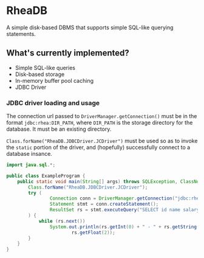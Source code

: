 # RheaDB

A simple disk-based DBMS that supports simple SQL-like querying statements.

## What's currently implemented?
* Simple SQL-like queries
* Disk-based storage
* In-memory buffer pool caching
* JDBC Driver

### JDBC driver loading and usage
The connection url passed to `DriverManager.getConnection()` must be in the
format `jdbc:rhea:DIR_PATH`, where `DIR_PATH` is the storage directory for the
database. It must be an existing directory.

`Class.forName("RheaDB.JDBCDriver.JCDriver")` must be used so as to invoke the
`static` portion of the driver, and (hopefully) successfully connect to a 
database insance.


```java
import java.sql.*;

public class ExampleProgram {
    public static void main(String[] args) throws SQLException, ClassNotFoundException {
        Class.forName("RheaDB.JDBCDriver.JCDriver");
        try (
                Connection conn = DriverManager.getConnection("jdbc:rhea:/home/USER_NAME/dbdata");
                Statement stmt = conn.createStatement();
                ResultSet rs = stmt.executeQuery("SELECT id name salary FROM FancyTable")
        ) {
            while (rs.next())
                System.out.println(rs.getInt(0) + " - " + rs.getString(1) + " - " +
                        rs.getFloat(2));
        }
    }
}
```

